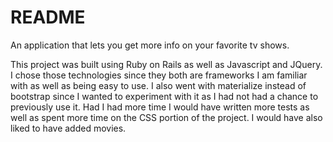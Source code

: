 # README

An application that lets you get more info on your favorite tv shows.

This project was built using Ruby on Rails as well as Javascript and JQuery. I chose those technologies since they both are frameworks I am familiar with as well as being easy to use. I also went with materialize instead of bootstrap since I wanted to experiment with it as I had not had a chance to previously use it. Had I had more time I would have written more tests as well as spent more time on the CSS portion of the project. I would have also liked to have added movies.
